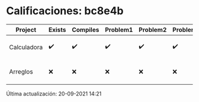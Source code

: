 # Calificaciones: bc8e4b
|Project|Exists|Compiles|Problem1|Problem2|Problem3|Extra|CommitHash|CommitDate|CheckDate|Comments|DueDate|Grade|
|-|-|-|-|-|-|-|-|-|-|-|-|-|
|Calculadora|✔️|✔️|✔️|✔️|✔️|❌|45ba456b2d46873c630807d627256f717db2ec13|17-09-2021 13:54:00|17-09-2021 14:11:19|No sale con código diferente de cero con división entre cero|17-09-2021 21:00:00|10.0|
|Arreglos|❌|❌|❌|❌|❌|❌|NA|NA|20-09-2021 14:21:50|No se encontró el archivo en PracticasComputacionI/Arreglos/Arreglos.cpp|24-09-2021 21:00:00|5.0|

Última actualización: 20-09-2021 14:21